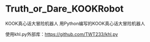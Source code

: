 # Truth_or_Dare_KOOKRobot
KOOK真心话大冒险机器人
用Python编写的KOOK真心话大冒险机器人

使用khl.py外部库：https://github.com/TWT233/khl.py
